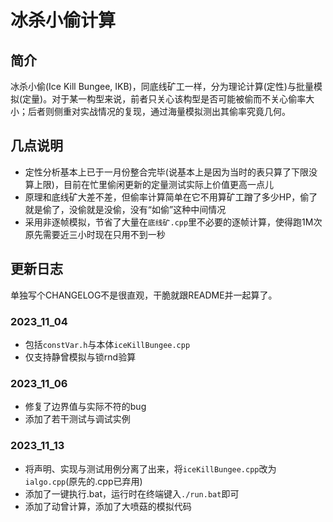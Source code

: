 <!--
 * @Author: Thoma411
 * @Date: 2023-11-13 21:38:31
 * @LastEditTime: 2023-11-13 22:29:07
 * @Description: 
-->
# 冰杀小偷计算

## 简介

冰杀小偷(Ice Kill Bungee, IKB)，同底线矿工一样，分为理论计算(定性)与批量模拟(定量)。对于某一构型来说，前者只关心该构型是否可能被偷而不关心偷率大小；后者则侧重对实战情况的复现，通过海量模拟测出其偷率究竟几何。

## 几点说明

* 定性分析基本上已于一月份整合完毕(说基本上是因为当时的表只算了下限没算上限)，目前在忙里偷闲更新的定量测试实际上价值更高一点儿
* 原理和底线矿大差不差，但偷率计算简单在它不用算矿工蹭了多少HP，偷了就是偷了，没偷就是没偷，没有“如偷”这种中间情况
* 采用非逐帧模拟，节省了大量在`底线矿.cpp`里不必要的逐帧计算，使得跑1M次原先需要近三小时现在只用不到一秒

## 更新日志

单独写个CHANGELOG不是很直观，干脆就跟README并一起算了。

### 2023_11_04

* 包括`constVar.h`与本体`iceKillBungee.cpp`
* 仅支持静曾模拟与锁rnd验算

### 2023_11_06

* 修复了边界值与实际不符的bug
* 添加了若干测试与调试实例

### 2023_11_13

* 将声明、实现与测试用例分离了出来，将`iceKillBungee.cpp`改为`ialgo.cpp`(原先的.cpp已弃用)
* 添加了一键执行.bat，运行时在终端键入`./run.bat`即可
* 添加了动曾计算，添加了大喷菇的模拟代码
